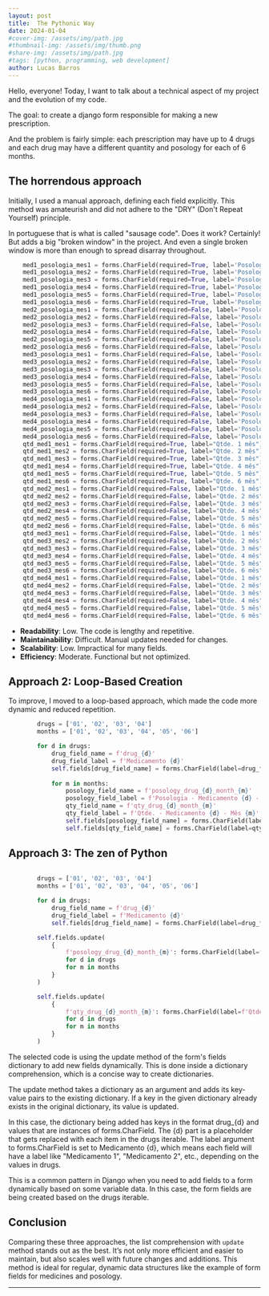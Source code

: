 ```yaml
---
layout: post
title:  The Pythonic Way
date: 2024-01-04
#cover-img: /assets/img/path.jpg
#thumbnail-img: /assets/img/thumb.png
#share-img: /assets/img/path.jpg
#tags: [python, programming, web development]
author: Lucas Barros
---
```


Hello, everyone! Today, I want to talk about a technical aspect of my project and the evolution of my code.

The goal: to create a django form responsible for making a new prescription.

And the problem is fairly simple: each prescription may have up to 4 drugs and each drug may have a different quantity and posology for each of 6 months.

## The horrendous approach

Initially, I used a manual approach, defining each field explicitly. This method was amateurish and did not adhere to the "DRY" (Don't Repeat Yourself) principle.

In portuguese that is what is called "sausage code". Does it work? Certainly! But adds a big "broken window" in the project.
And even a single broken window is more than enough to spread disarray throughout.

```python
    med1_posologia_mes1 = forms.CharField(required=True, label='Posologia')
    med1_posologia_mes2 = forms.CharField(required=True, label='Posologia')
    med1_posologia_mes3 = forms.CharField(required=True, label='Posologia')
    med1_posologia_mes4 = forms.CharField(required=True, label='Posologia')
    med1_posologia_mes5 = forms.CharField(required=True, label='Posologia')
    med1_posologia_mes6 = forms.CharField(required=True, label='Posologia')
    med2_posologia_mes1 = forms.CharField(required=False, label='Posologia')
    med2_posologia_mes2 = forms.CharField(required=False, label='Posologia')
    med2_posologia_mes3 = forms.CharField(required=False, label='Posologia')
    med2_posologia_mes4 = forms.CharField(required=False, label='Posologia')
    med2_posologia_mes5 = forms.CharField(required=False, label='Posologia')
    med2_posologia_mes6 = forms.CharField(required=False, label='Posologia')
    med3_posologia_mes1 = forms.CharField(required=False, label='Posologia')
    med3_posologia_mes2 = forms.CharField(required=False, label='Posologia')
    med3_posologia_mes3 = forms.CharField(required=False, label='Posologia')
    med3_posologia_mes4 = forms.CharField(required=False, label='Posologia')
    med3_posologia_mes5 = forms.CharField(required=False, label='Posologia')
    med3_posologia_mes6 = forms.CharField(required=False, label='Posologia')
    med4_posologia_mes1 = forms.CharField(required=False, label='Posologia')
    med4_posologia_mes2 = forms.CharField(required=False, label='Posologia')
    med4_posologia_mes3 = forms.CharField(required=False, label='Posologia')
    med4_posologia_mes4 = forms.CharField(required=False, label='Posologia')
    med4_posologia_mes5 = forms.CharField(required=False, label='Posologia')
    med4_posologia_mes6 = forms.CharField(required=False, label='Posologia')
    qtd_med1_mes1 = forms.CharField(required=True, label="Qtde. 1 mês")
    qtd_med1_mes2 = forms.CharField(required=True, label="Qtde. 2 mês")
    qtd_med1_mes3 = forms.CharField(required=True, label="Qtde. 3 mês")
    qtd_med1_mes4 = forms.CharField(required=True, label="Qtde. 4 mês")
    qtd_med1_mes5 = forms.CharField(required=True, label="Qtde. 5 mês")
    qtd_med1_mes6 = forms.CharField(required=True, label="Qtde. 6 mês")
    qtd_med2_mes1 = forms.CharField(required=False, label="Qtde. 1 mês")
    qtd_med2_mes2 = forms.CharField(required=False, label="Qtde. 2 mês")
    qtd_med2_mes3 = forms.CharField(required=False, label="Qtde. 3 mês")
    qtd_med2_mes4 = forms.CharField(required=False, label="Qtde. 4 mês")
    qtd_med2_mes5 = forms.CharField(required=False, label="Qtde. 5 mês")
    qtd_med2_mes6 = forms.CharField(required=False, label="Qtde. 6 mês")
    qtd_med3_mes1 = forms.CharField(required=False, label="Qtde. 1 mês")
    qtd_med3_mes2 = forms.CharField(required=False, label="Qtde. 2 mês")
    qtd_med3_mes3 = forms.CharField(required=False, label="Qtde. 3 mês")
    qtd_med3_mes4 = forms.CharField(required=False, label="Qtde. 4 mês")
    qtd_med3_mes5 = forms.CharField(required=False, label="Qtde. 5 mês")
    qtd_med3_mes6 = forms.CharField(required=False, label="Qtde. 6 mês")
    qtd_med4_mes1 = forms.CharField(required=False, label="Qtde. 1 mês")
    qtd_med4_mes2 = forms.CharField(required=False, label="Qtde. 2 mês")
    qtd_med4_mes3 = forms.CharField(required=False, label="Qtde. 3 mês")
    qtd_med4_mes4 = forms.CharField(required=False, label="Qtde. 4 mês")
    qtd_med4_mes5 = forms.CharField(required=False, label="Qtde. 5 mês")
    qtd_med4_mes6 = forms.CharField(required=False, label="Qtde. 6 mês")
```


- **Readability**: Low. The code is lengthy and repetitive.
- **Maintainability**: Difficult. Manual updates needed for changes.
- **Scalability**: Low. Impractical for many fields.
- **Efficiency**: Moderate. Functional but not optimized.

## Approach 2: Loop-Based Creation

To improve, I moved to a loop-based approach, which made the code more dynamic and reduced repetition.

```python
        drugs = ['01', '02', '03', '04']
        months = ['01', '02', '03', '04', '05', '06']

        for d in drugs:
            drug_field_name = f'drug_{d}'
            drug_field_label = f'Medicamento {d}'
            self.fields[drug_field_name] = forms.CharField(label=drug_field_label)
            
            for m in months:
                posology_field_name = f'posology_drug_{d}_month_{m}'
                posology_field_label = f'Posologia - Medicamento {d} - Mês {m}'
                qty_field_name = f'qty_drug_{d}_month_{m}'
                qty_field_label = f'Qtde. - Medicamento {d} - Mês {m}'
                self.fields[posology_field_name] = forms.CharField(label=posology_field_label)
                self.fields[qty_field_name] = forms.CharField(label=qty_field_label)
```

## Approach 3: The zen of Python

```python

        drugs = ['01', '02', '03', '04']
        months = ['01', '02', '03', '04', '05', '06']

        for d in drugs:
            drug_field_name = f'drug_{d}'
            drug_field_label = f'Medicamento {d}'
            self.fields[drug_field_name] = forms.CharField(label=drug_field_label)

        self.fields.update(
            {
                f'posology_drug_{d}_month_{m}': forms.CharField(label=f'Posologia - Medicamento {d} - Mês {m}')
                for d in drugs
                for m in months
            }
        )

        self.fields.update(
            {
                f'qty_drug_{d}_month_{m}': forms.CharField(label=f'Qtde. - Medicamento {d} - Mês {m}')
                for d in drugs
                for m in months
            }
        )
```

The selected code is using the update method of the form's fields dictionary to add new fields dynamically. This is done inside a dictionary comprehension, which is a concise way to create dictionaries.

The update method takes a dictionary as an argument and adds its key-value pairs to the existing dictionary. If a key in the given dictionary already exists in the original dictionary, its value is updated.

In this case, the dictionary being added has keys in the format drug_{d} and values that are instances of forms.CharField. The {d} part is a placeholder that gets replaced with each item in the drugs iterable. The label argument to forms.CharField is set to Medicamento {d}, which means each field will have a label like "Medicamento 1", "Medicamento 2", etc., depending on the values in drugs.

This is a common pattern in Django when you need to add fields to a form dynamically based on some variable data. In this case, the form fields are being created based on the drugs iterable.

## Conclusion

Comparing these three approaches, the list comprehension with `update` method stands out as the best. It’s not only more efficient and easier to maintain, but also scales well with future changes and additions. This method is ideal for regular, dynamic data structures like the example of form fields for medicines and posology.

---
